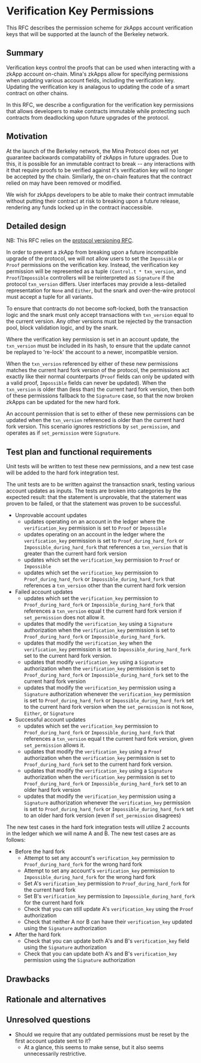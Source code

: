 # Verification Key Permissions

This RFC describes the permission scheme for zkApps account verification keys that will be supported at the launch of the Berkeley network.

## Summary

Verification keys control the proofs that can be used when interacting with a zkApp account on-chain. Mina's zkApps allow for specifying permissions when updating various account fields, including the verification key. Updating the verification key is analagous to updating the code of a smart contract on other chains.

In this RFC, we describe a configuration for the verification key permissions that allows developers to make contracts immutable while protecting such contracts from deadlocking upon future upgrades of the protocol.

## Motivation

At the launch of the Berkeley network, the Mina Protocol does not yet guarantee backwards compatability of zkApps in future upgrades. Due to this, it is possible for an immutable contract to break -- any interactions with it that require proofs to be verified against it's verification key will no longer be accepted by the chain. Similarly, the on-chain features that the contract relied on may have been removed or modified.

We wish for zkApps developers to be able to make their contract immutable without putting their contract at risk to breaking upon a future release, rendering any funds locked up in the contract inaccessible.

## Detailed design

NB: This RFC relies on the [protocol versioning RFC](TODO).

In order to prevent a zkApp from breaking upon a future incompatible upgrade of the protocol, we will not allow users to set the `Impossible` or `Proof` permissions on the verification key. Instead, the verification key permission will be represented as a tuple `(Control.t * txn_version`, and `Proof`/`Impossible` controllers will be reinterpreted as `Signature` if the protocol `txn_version` differs. User interfaces may provide a less-detailed representation for `None` and `Either`, but the snark and over-the-wire protocol must accept a tuple for all variants.

To ensure that contracts do not become soft-locked, both the transaction logic and the snark must only accept transactions with `txn_version` equal to the current version. Any other versions must be rejected by the transaction pool, block validation logic, and by the snark.

Where the verification key permission is set in an account update, the `txn_version` must be included in its hash, to ensure that the update cannot be replayed to 're-lock' the account to a newer, incompatible version.

When the `txn_version` referenced by either of these new permissions matches the current hard fork version of the protocol, the permissions act exactly like their normal counterparts (`Proof` fields can only be updated with a valid proof, `Impossible` fields can never be updated). When the `txn_version` is older than (less than) the current hard fork version, then both of these permissions fallback to the `Signature` case, so that the now broken zkApps can be updated for the new hard fork.

An account permission that is set to either of these new permissions can be updated when the `txn_version` referenced is older than the current hard fork version. This scenario ignores restrictions by `set_permission`, and operates as if `set_permission` were `Signature`.

## Test plan and functional requirements

Unit tests will be written to test these new permissions, and a new test case will be added to the hard fork integration test.

The unit tests are to be written against the transaction snark, testing various account updates as inputs. The tests are broken into categories by the expected result: that the statement is unprovable, that the statement was proven to be failed, or that the statement was proven to be successful.

* Unprovable account updates
    * updates operating on an account in the ledger where the `verification_key` permission is set to `Proof` or `Impossible`
    * updates operating on an account in the ledger where the `verification_key` permission is set to `Proof_during_hard_fork` or `Impossible_during_hard_fork` that references a `txn_version` that is greater than the current hard fork version
    * updates which set the `verification_key` permission to `Proof` or `Impossible`
    * updates which set the `verification_key` permission to `Proof_during_hard_fork` or `Impossible_during_hard_fork` that references a `txn_version` other than the current hard fork version
* Failed account updates
    * updates which set the `verification_key` permission to `Proof_during_hard_fork` or `Impossible_during_hard_fork` that references a `txn_version` equal t the current hard fork version if `set_permission` does not allow it.
    * updates that modify the `verification_key` using a `Signature` authorization when the `verification_key` permission is set to `Proof_during_hard_fork` or `Impossible_during_hard_fork`.
    * updates that modify the `verification_key` when the `verification_key` permission is set to `Impossible_during_hard_fork` set to the current hard fork version.
    * updates that modify `verification_key` using a `Signature` authorization when the `verification_key` permission is set to `Proof_during_hard_fork` or `Impossible_during_hard_fork` set to the current hard fork version
    * updates that modify the `verification_key` permission using a `Signature` authorization whenever the `verification_key` permission is set to `Proof_during_hard_fork` or `Impossible_during_hard_fork` set to the current hard fork version when the `set_permission` is not `None`, `Either`, or `Signature`
* Successful account updates
    * updates which set the `verification_key` permission to `Proof_during_hard_fork` or `Impossible_during_hard_fork` that references a `txn_version` equal t the current hard fork version, given `set_permission` allows it.
    * updates that modify the `verification_key` using a `Proof` authorization when the `verification_key` permission is set to `Proof_during_hard_fork` set to the current hard fork version.
    * updates that modify the `verification_key` using a `Signature` authorization when the `verification_key` permission is set to `Proof_during_hard_fork` or `Impossible_during_hard_fork` set to an older hard fork version
    * updates that modify the `verification_key` permission using a `Signature` authorization whenever the `verification_key` permission is set to `Proof_during_hard_fork` or `Impossible_during_hard_fork` set to an older hard fork version (even if `set_permission` disagrees)

The new test cases in the hard fork integration tests will utilize 2 accounts in the ledger which we will name A and B. The new test cases are as follows:

* Before the hard fork
    * Attempt to set any account's `verification_key` permission to `Proof_during_hard_fork` for the wrong hard fork
    * Attempt to set any account's `verification_key` permission to `Impossible_during_hard_fork` for the wrong hard fork
    * Set A's `verification_key` permission to `Proof_during_hard_fork` for the current hard fork
    * Set B's `verification_key` permission to `Impossible_during_hard_fork` for the current hard fork
    * Check that you can still update A's `verification_key` using the `Proof` authorization
    * Check that neither A nor B can have their `verification_key` updated using the `Signature` authorization
* After the hard fork
    * Check that you can update both A's and B's `verification_key` field using the `Signature` authorization
    * Check that you can update both A's and B's `verification_key` permission using the `Signature` authorization

## Drawbacks
[drawbacks]: #drawbacks

## Rationale and alternatives

## Unresolved questions

* Should we require that any outdated permissions must be reset by the first account update sent to it?
    * At a glance, this seems to make sense, but it also seems unnecessarily restrictive.
